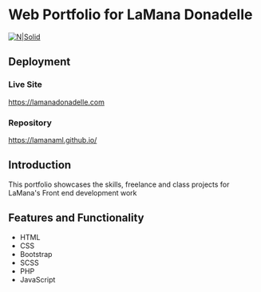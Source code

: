 # Web Portfolio for LaMana Donadelle

[![N|Solid](https://lamanadonadelle.com/assets/images/logo.JPG)](https://lamanadonadelle.com)
## Deployment
 ### Live Site
 https://lamanadonadelle.com

 ### Repository
 https://lamanaml.github.io/


## Introduction
This portfolio showcases the skills, freelance and class projects for LaMana's Front end development work




## Features and Functionality
 - HTML
 - CSS
 - Bootstrap
 - SCSS
 - PHP
 - JavaScript





